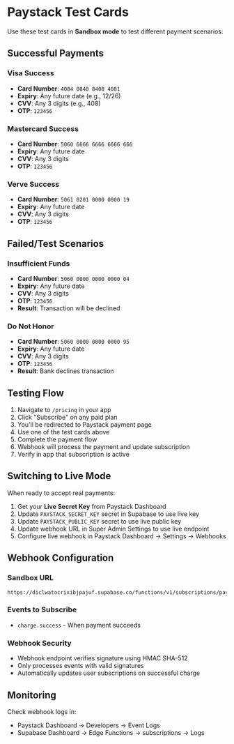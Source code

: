 # Paystack Test Cards

Use these test cards in **Sandbox mode** to test different payment scenarios:

## Successful Payments

### Visa Success
- **Card Number**: `4084 0840 8408 4081`
- **Expiry**: Any future date (e.g., 12/26)
- **CVV**: Any 3 digits (e.g., 408)
- **OTP**: `123456`

### Mastercard Success
- **Card Number**: `5060 6666 6666 6666 666`
- **Expiry**: Any future date
- **CVV**: Any 3 digits
- **OTP**: `123456`

### Verve Success
- **Card Number**: `5061 0201 0000 0000 19`
- **Expiry**: Any future date
- **CVV**: Any 3 digits
- **OTP**: `123456`

## Failed/Test Scenarios

### Insufficient Funds
- **Card Number**: `5060 0000 0000 0000 04`
- **Expiry**: Any future date
- **CVV**: Any 3 digits
- **OTP**: `123456`
- **Result**: Transaction will be declined

### Do Not Honor
- **Card Number**: `5060 0000 0000 0000 95`
- **Expiry**: Any future date
- **CVV**: Any 3 digits
- **OTP**: `123456`
- **Result**: Bank declines transaction

## Testing Flow

1. Navigate to `/pricing` in your app
2. Click "Subscribe" on any paid plan
3. You'll be redirected to Paystack payment page
4. Use one of the test cards above
5. Complete the payment flow
6. Webhook will process the payment and update subscription
7. Verify in app that subscription is active

## Switching to Live Mode

When ready to accept real payments:

1. Get your **Live Secret Key** from Paystack Dashboard
2. Update `PAYSTACK_SECRET_KEY` secret in Supabase to use live key
3. Update `PAYSTACK_PUBLIC_KEY` secret to use live public key
4. Update webhook URL in Super Admin Settings to use live endpoint
5. Configure live webhook in Paystack Dashboard → Settings → Webhooks

## Webhook Configuration

### Sandbox URL
```
https://diclwatocrixibjpajuf.supabase.co/functions/v1/subscriptions/paystack/webhook
```

### Events to Subscribe
- `charge.success` - When payment succeeds

### Webhook Security
- Webhook endpoint verifies signature using HMAC SHA-512
- Only processes events with valid signatures
- Automatically updates user subscriptions on successful charge

## Monitoring

Check webhook logs in:
- Paystack Dashboard → Developers → Event Logs
- Supabase Dashboard → Edge Functions → subscriptions → Logs
